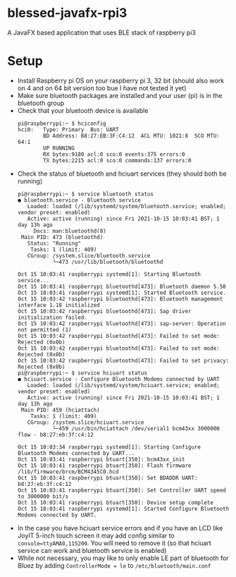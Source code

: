 # blessed-javafx-rpi3

A JavaFX based application that uses BLE stack of raspberry pi3

# Setup
- Install Raspberry pi OS on your raspberry pi 3, 32 bit (should also work on 4 and on 64 bit version too bue I have not tested it yet)
- Make sure bluetooth packages are installed and your user (pi) is in the bluetooth group
- Check that your bluetooth device is available
    ```
    pi@raspberrypi:~ $ hciconfig
    hci0:   Type: Primary  Bus: UART
            BD Address: B8:27:EB:3F:C4:12  ACL MTU: 1021:8  SCO MTU: 64:1
            UP RUNNING
            RX bytes:9180 acl:0 sco:0 events:375 errors:0
            TX bytes:2215 acl:0 sco:0 commands:137 errors:0
    ```
- Check the status of bluetooth and hciuart services (they should both be running)
    ```
    pi@raspberrypi:~ $ service bluetooth status
    ● bluetooth.service - Bluetooth service
       Loaded: loaded (/lib/systemd/system/bluetooth.service; enabled; vendor preset: enabled)
       Active: active (running) since Fri 2021-10-15 10:03:41 BST; 1 day 13h ago
         Docs: man:bluetoothd(8)
     Main PID: 473 (bluetoothd)
       Status: "Running"
        Tasks: 1 (limit: 409)
       CGroup: /system.slice/bluetooth.service
               └─473 /usr/lib/bluetooth/bluetoothd
    
    Oct 15 10:03:41 raspberrypi systemd[1]: Starting Bluetooth service...
    Oct 15 10:03:41 raspberrypi bluetoothd[473]: Bluetooth daemon 5.50
    Oct 15 10:03:41 raspberrypi systemd[1]: Started Bluetooth service.
    Oct 15 10:03:42 raspberrypi bluetoothd[473]: Bluetooth management interface 1.18 initialized
    Oct 15 10:03:42 raspberrypi bluetoothd[473]: Sap driver initialization failed.
    Oct 15 10:03:42 raspberrypi bluetoothd[473]: sap-server: Operation not permitted (1)
    Oct 15 10:03:42 raspberrypi bluetoothd[473]: Failed to set mode: Rejected (0x0b)
    Oct 15 10:03:42 raspberrypi bluetoothd[473]: Failed to set mode: Rejected (0x0b)
    Oct 15 10:03:42 raspberrypi bluetoothd[473]: Failed to set privacy: Rejected (0x0b)
    pi@raspberrypi:~ $ service hciuart status
    ● hciuart.service - Configure Bluetooth Modems connected by UART
       Loaded: loaded (/lib/systemd/system/hciuart.service; enabled; vendor preset: enabled)
       Active: active (running) since Fri 2021-10-15 10:03:41 BST; 1 day 13h ago
     Main PID: 459 (hciattach)
        Tasks: 1 (limit: 409)
       CGroup: /system.slice/hciuart.service
               └─459 /usr/bin/hciattach /dev/serial1 bcm43xx 3000000 flow - b8:27:eb:3f:c4:12
    
    Oct 15 10:03:34 raspberrypi systemd[1]: Starting Configure Bluetooth Modems connected by UART...
    Oct 15 10:03:41 raspberrypi btuart[350]: bcm43xx_init
    Oct 15 10:03:41 raspberrypi btuart[350]: Flash firmware /lib/firmware/brcm/BCM4345C0.hcd
    Oct 15 10:03:41 raspberrypi btuart[350]: Set BDADDR UART: b8:27:eb:3f:c4:12
    Oct 15 10:03:41 raspberrypi btuart[350]: Set Controller UART speed to 3000000 bit/s
    Oct 15 10:03:41 raspberrypi btuart[350]: Device setup complete
    Oct 15 10:03:41 raspberrypi systemd[1]: Started Configure Bluetooth Modems connected by UART.
    ```
- In the case you have hciuart service errors and if you have an LCD like JoyIT 5-inch touch screen it may add config similar to `console=ttyAMA0,115200`. You will need to remove it (so that hciuart service can work and bluetooth service is enabled)
- While not necessary, you may like to only enable LE part of bluetooth for Bluez by adding `ControllerMode = le` to `/etc/bluetooth/main.conf`